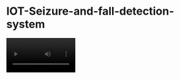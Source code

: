 # IOT-Seizure-and-fall-detection-system
<video src='https://www.youtube.com/watch?v=th3ZQkWqZEo' width=180/>

